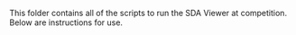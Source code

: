 This folder contains all of the scripts to run the SDA Viewer at competition. Below are instructions for use.
